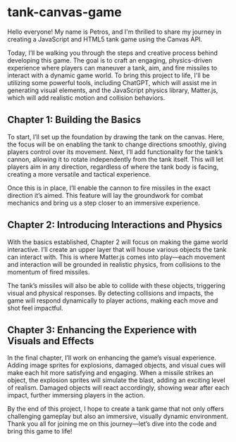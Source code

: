 # tank-canvas-game

Hello everyone! My name is Petros, and I'm thrilled to share my journey in creating a JavaScript and HTML5 tank game using the Canvas API.

Today, I’ll be walking you through the steps and creative process behind developing this game. The goal is to craft an engaging, physics-driven experience where players can maneuver a tank, aim, and fire missiles to interact with a dynamic game world. To bring this project to life, I'll be utilizing some powerful tools, including ChatGPT, which will assist me in generating visual elements, and the JavaScript physics library, Matter.js, which will add realistic motion and collision behaviors.

## Chapter 1: Building the Basics
To start, I’ll set up the foundation by drawing the tank on the canvas. Here, the focus will be on enabling the tank to change directions smoothly, giving players control over its movement. Next, I’ll add functionality for the tank’s cannon, allowing it to rotate independently from the tank itself. This will let players aim in any direction, regardless of where the tank body is facing, creating a more versatile and tactical experience.

Once this is in place, I’ll enable the cannon to fire missiles in the exact direction it’s aimed. This feature will lay the groundwork for combat mechanics and bring us a step closer to an immersive experience.

## Chapter 2: Introducing Interactions and Physics
With the basics established, Chapter 2 will focus on making the game world interactive. I’ll create an upper layer that will house various objects the tank can interact with. This is where Matter.js comes into play—each movement and interaction will be grounded in realistic physics, from collisions to the momentum of fired missiles.

The tank’s missiles will also be able to collide with these objects, triggering visual and physical responses. By detecting collisions and impacts, the game will respond dynamically to player actions, making each move and shot feel impactful.

## Chapter 3: Enhancing the Experience with Visuals and Effects
In the final chapter, I’ll work on enhancing the game’s visual experience. Adding image sprites for explosions, damaged objects, and visual cues will make each hit more satisfying and engaging. When a missile strikes an object, the explosion sprites will simulate the blast, adding an exciting level of realism. Damaged objects will react accordingly, showing wear after each impact, further immersing players in the action.

By the end of this project, I hope to create a tank game that not only offers challenging gameplay but also an immersive, visually dynamic environment. Thank you all for joining me on this journey—let’s dive into the code and bring this game to life!